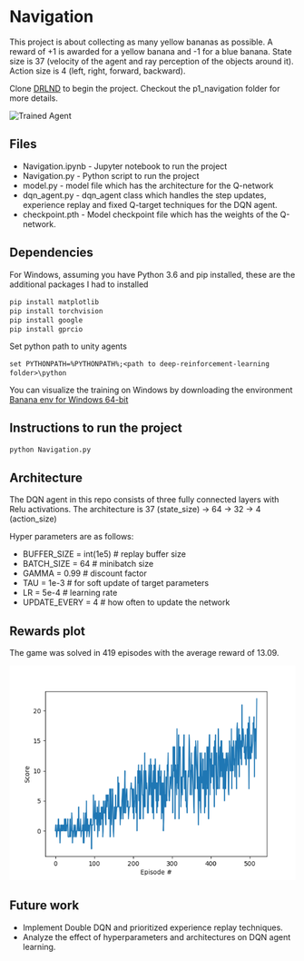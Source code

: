 [//]: # (Image References)

[image1]: https://user-images.githubusercontent.com/10624937/42135619-d90f2f28-7d12-11e8-8823-82b970a54d7e.gif "Trained Agent"

# Navigation 
This project is about collecting as many yellow bananas as possible. A reward of +1 is awarded for a yellow banana and -1 for a blue banana.
State size is 37 (velocity of the agent and ray perception of the objects around it). 
Action size is 4 (left, right, forward, backward). 


Clone [DRLND](https://github.com/udacity/deep-reinforcement-learning/) to begin the project. Checkout the p1_navigation folder for more details.

![Trained Agent][image1]
## Files 
* Navigation.ipynb - Jupyter notebook to run the project 
* Navigation.py - Python script to run the project
* model.py - model file which has the architecture for the Q-network
* dqn_agent.py - dqn_agent class which handles the step updates, experience replay and fixed Q-target techniques for the DQN agent.
* checkpoint.pth - Model checkpoint file which has the weights of the Q-network. 

## Dependencies

For Windows, assuming you have Python 3.6 and pip installed, these are the additional packages I had to installed

```
pip install matplotlib
pip install torchvision
pip install google
pip install gprcio
``` 
Set python path to unity agents
```
set PYTHONPATH=%PYTHONPATH%;<path to deep-reinforcement-learning folder>\python
```

You can visualize the training on Windows by downloading the environment [Banana env for Windows 64-bit](https://s3-us-west-1.amazonaws.com/udacity-drlnd/P1/Banana/Banana_Windows_x86_64.zip)

## Instructions to run the project
```
python Navigation.py
```
## Architecture

The DQN agent in this repo consists of three fully connected layers with Relu activations. The architecture is 37 (state_size) -> 64 -> 32 -> 4 (action_size)

Hyper parameters are as follows:
* BUFFER_SIZE = int(1e5)  # replay buffer size
* BATCH_SIZE = 64         # minibatch size
* GAMMA = 0.99            # discount factor
* TAU = 1e-3              # for soft update of target parameters
* LR = 5e-4               # learning rate 
* UPDATE_EVERY = 4        # how often to update the network


## Rewards plot
The game was solved in 419 episodes with the average reward of 13.09.

![Alt text](rewards.png?raw=true "Title")

## Future work
* Implement Double DQN and prioritized experience replay techniques.
* Analyze the effect of hyperparameters and architectures on DQN agent learning.


